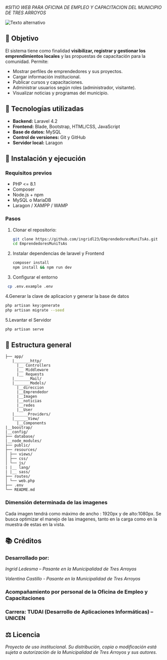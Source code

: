 #_SITIO WEB PARA OFICINA DE EMPLEO Y CAPACITACION DEL MUNICIPIO DE TRES ARROYOS_

![Texto alternativo](\EmprendedoresMuniTsAs\public\assets\img\iconos\logo-muni-azul-claro-removebg-preview.png)

## 📌 Objetivo

El sistema tiene como finalidad **visibilizar, registrar y gestionar los emprendimientos locales** y las propuestas de capacitación para la comunidad. Permite:

-   Mostrar perfiles de emprendedores y sus proyectos.
-   Cargar información institucional.
-   Publicar cursos y capacitaciones.
-   Administrar usuarios según roles (administrador, visitante).
-   Visualizar noticias y programas del municipio.

## 🧰 Tecnologías utilizadas

-   **Backend:** Laravel 4.2
-   **Frontend:** Blade, Bootstrap, HTML/CSS, JavaScript
-   **Base de datos:** MySQL
-   **Control de versiones:** Git y GitHub
-   **Servidor local:** Laragon

## 🚀 Instalación y ejecución

### Requisitos previos

-   PHP <= 8.1
-   Composer
-   Node.js + npm
-   MySQL o MariaDB
-   Laragon / XAMPP / WAMP

### Pasos

1. Clonar el repositorio:

    ```bash
    git clone https://github.com/ingridl23/EmprendedoresMuniTsAs.git
    cd EmprendedoresMuniTsAs
    ```

2. Instalar dependencias de laravel y Frontend

    ```bash
    composer install
    npm install && npm run dev
    ```

3. Configurar el entorno

```bash
 cp .env.example .env
```

4.Generar la clave de aplicacion y generar la base de datos

```bash
php artisan key:generate
php artisan migrate --seed
```

5.Levantar el Servidor

```bash
php artisan serve
```

## 📂 Estructura general

```
├── app/
   |_______http/
     |__ Controllers
     |__ Middleware
     |__ Requests
   |_______Mail/
   |_______Models/
     |__direccion
     |__Emprendedor
     |__Imagen
     |__noticias
     |__redes
     |__User
   |______Providers/
   |______View/
     |__Components
|__boostrap/
|__config/
├── database/
|__node_modules/
├── public/
├── resources/
│ ├── views/
│ ├── css/
│ └── js/
| |__ lang/
| |__ sass/
├── routes/
│ └── web.php
├── .env
└── README.md
```

### Dimensión determinada de las imagenes

Cada imagen tendrá como máximo de ancho : 1920px y de alto:1080px.
Se busca optimizar el manejo de las imagenes, tanto en la carga como en la muestra de estas en la vista.

## 📚 Créditos

### Desarrollado por:

_Ingrid Ledesma – Pasante en la Municipalidad de Tres Arroyos_

_Valentina Castillo - Pasante en la Municipalidad de Tres Arroyos_

### Acompañamiento por personal de la Oficina de Empleo y Capacitaciones

### Carrera: TUDAI (Desarrollo de Aplicaciones Informáticas) – UNICEN

## ⚖️ Licencia

_Proyecto de uso institucional. Su distribución, copia o modificación está sujeta a autorización de la Municipalidad de Tres Arroyos y sus autores._
